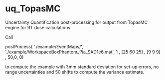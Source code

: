 # uq_TopasMC
Uncertainty Quantification post-processing for output from TopasMC engine for RT dose calculations

Call 

postProcess( './example/EventMaps/', './example/WorkspaceBoxPhantom_Pia_SAD1e6.mat', 1 , [25 60 25] , [9 9 9] , 50,0, 0)

to compute the example with 3mm standard deviation for set-up errors, no range uncertainties and 50 shifts to compute the variance estimate.
